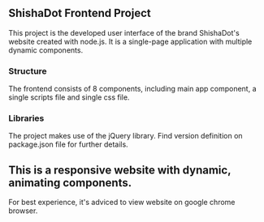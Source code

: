 ## ShishaDot Frontend Project

This project is the developed user interface of the brand ShishaDot's website created with node.js. It is a single-page application with multiple dynamic components.

### Structure
The frontend consists of 8 components, including main app component, a single scripts file and single css file.

### Libraries
The project makes use of the jQuery library. Find version definition on package.json file for further details.

## This is a responsive website with dynamic, animating components.

For best experience, it's adviced to view website on google chrome browser.


